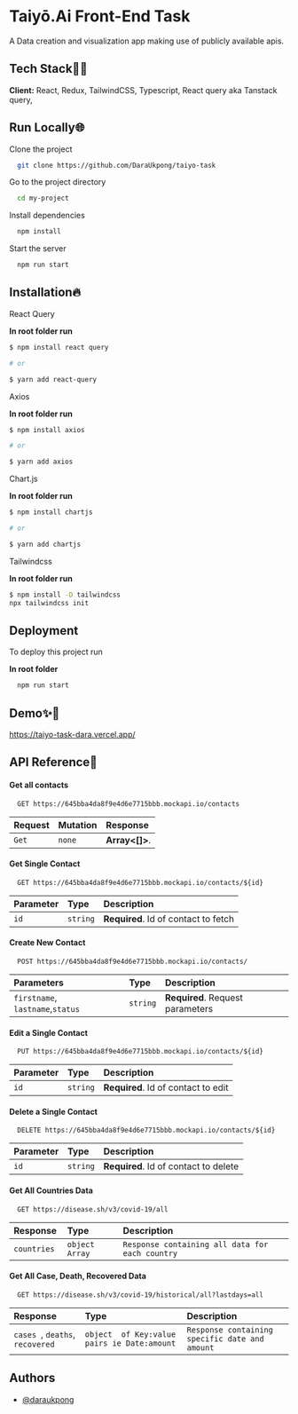 
# Taiyō.Ai Front-End Task

A Data creation and visualization app making use of publicly available apis.




## Tech Stack👨‍💻

**Client:** React, Redux, TailwindCSS, Typescript,  React query aka Tanstack query, 




## Run Locally🌐

Clone the project

```bash
  git clone https://github.com/DaraUkpong/taiyo-task
```

Go to the project directory

```bash
  cd my-project
```

Install dependencies

```bash
  npm install
```

Start the server

```bash
  npm run start
```


## Installation🔥

React Query

**In root folder run**
```bash
$ npm install react query

# or

$ yarn add react-query
```

Axios

**In root folder run**
```bash
$ npm install axios

# or

$ yarn add axios
```

Chart.js

**In root folder run**
```bash
$ npm install chartjs

# or

$ yarn add chartjs
```
    
Tailwindcss 

**In root folder run**
```bash
$ npm install -D tailwindcss
npx tailwindcss init
```
## Deployment

To deploy this project run

**In root folder**
```bash
  npm run start
```


## Demo✨️🚀

https://taiyo-task-dara.vercel.app/

## API Reference🤖

#### Get all contacts

```http
  GET https://645bba4da8f9e4d6e7715bbb.mockapi.io/contacts
```

| Request | Mutation     | Response                |
| :-------- | :------- | :------------------------- |
| `Get` | `none` | **Array<[]>**. |

#### Get Single Contact

```http
  GET https://645bba4da8f9e4d6e7715bbb.mockapi.io/contacts/${id}
```

| Parameter | Type     | Description                       |
| :-------- | :------- | :-------------------------------- |
| `id`      | `string` | **Required**. Id of contact to fetch |

#### Create New Contact
```http
  POST https://645bba4da8f9e4d6e7715bbb.mockapi.io/contacts/
```

| Parameters | Type     | Description                   |
| :-------- | :------- | :-------------------------------- | 
| `firstname`, `lastname`,`status`  | `string` | **Required**. Request parameters

#### Edit a Single Contact

```http
  PUT https://645bba4da8f9e4d6e7715bbb.mockapi.io/contacts/${id}
```

| Parameter | Type     | Description                       |
| :-------- | :------- | :-------------------------------- |
| `id`      | `string` | **Required**. Id of contact to edit



#### Delete a Single Contact

```http
  DELETE https://645bba4da8f9e4d6e7715bbb.mockapi.io/contacts/${id}
```

| Parameter | Type     | Description                       |
| :-------- | :------- | :-------------------------------- |
| `id`      | `string` | **Required**. Id of contact to delete


#### Get All Countries Data

```http
  GET https://disease.sh/v3/covid-19/all
```

| Response | Type     | Description                       |
| :-------- | :------- | :-------------------------------- |
| `countries `      | `object Array` |  `Response containing all data for each country`  |


#### Get All Case, Death, Recovered Data

```http
  GET https://disease.sh/v3/covid-19/historical/all?lastdays=all
```

| Response | Type     | Description                       |
| :-------- | :------- | :-------------------------------- |
| `cases `, `deaths`, `recovered`      | `object  of Key:value pairs ie Date:amount` |  `Response containing specific date and amount`  |

## Authors

- [@daraukpong](https://www.github.com/daraukpong)

